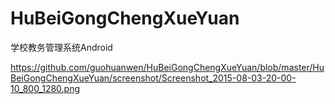 # HuBeiGongChengXueYuan
学校教务管理系统Android

https://github.com/guohuanwen/HuBeiGongChengXueYuan/blob/master/HuBeiGongChengXueYuan/screenshot/Screenshot_2015-08-03-20-00-10_800_1280.png
